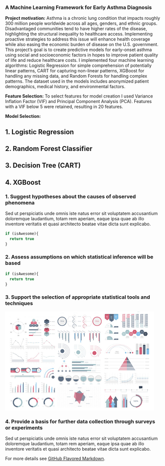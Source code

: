 ### A Machine Learning Framework for Early Asthma Diagnosis 

**Project motivation:** Asthma is a chronic lung condition that impacts roughly 300 million people worldwide across all ages, genders, and ethnic groups. Disadvantaged communities tend to have higher rates of the disease, highlighting the structural inequality to healthcare access. Implementing proactive strategies to address this issue will enhance health coverage while also easing the economic burden of disease on the U.S. government. This project’s goal is to create predictive models for early-onset asthma using social and socioeconomic factors in hopes to improve patient quality of life and reduce healthcare costs. I implemented four machine learning algorithms: Logistic Regression for simple comprehension of potentially linear patterns, CART for capturing non-linear patterns, XGBoost for handling any missing data, and Random Forests for handling complex patterns. The dataset used in the models includes anonymized patient demographics, medical history, and environmental factors. 

**Feature Selection:** To select features for model creation I used Variance Inflation Factor (VIF) and Principal Component Analysis (PCA). Features with a VIF below 5 were retained, resulting in 20 features.

**Model Selection:**
## 1. Logistic Regression
## 2. Random Forest Classifier
## 3. Decision Tree (CART)
## 4. XGBoost

### 1. Suggest hypotheses about the causes of observed phenomena

Sed ut perspiciatis unde omnis iste natus error sit voluptatem accusantium doloremque laudantium, totam rem aperiam, eaque ipsa quae ab illo inventore veritatis et quasi architecto beatae vitae dicta sunt explicabo. 

```javascript
if (isAwesome){
  return true
}
```

### 2. Assess assumptions on which statistical inference will be based

```javascript
if (isAwesome){
  return true
}
```

### 3. Support the selection of appropriate statistical tools and techniques

<img src="images/dummy_thumbnail.jpg?raw=true"/>

### 4. Provide a basis for further data collection through surveys or experiments

Sed ut perspiciatis unde omnis iste natus error sit voluptatem accusantium doloremque laudantium, totam rem aperiam, eaque ipsa quae ab illo inventore veritatis et quasi architecto beatae vitae dicta sunt explicabo. 

For more details see [GitHub Flavored Markdown](https://guides.github.com/features/mastering-markdown/).
